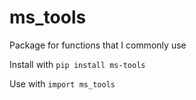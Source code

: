 # ms_tools
Package for functions that I commonly use

Install with `pip install ms-tools`

Use with `import ms_tools`